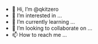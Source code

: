 - 👋 Hi, I’m @qkitzero
- 👀 I’m interested in ...
- 🌱 I’m currently learning ...
- 💞️ I’m looking to collaborate on ...
- 📫 How to reach me ...

<!---
qkitzero/qkitzero is a ✨ special ✨ repository because its `README.md` (this file) appears on your GitHub profile.
You can click the Preview link to take a look at your changes.
--->
